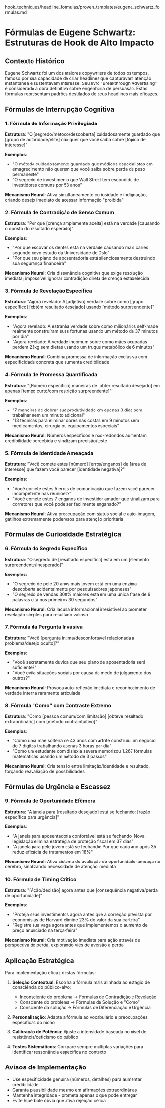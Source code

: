 hook_techniques/headline_formulas/proven_templates/eugene_schwartz_formulas.md

# Fórmulas de Eugene Schwartz: Estruturas de Hook de Alto Impacto

## Contexto Histórico
Eugene Schwartz foi um dos maiores copywriters de todos os tempos, famoso por sua capacidade de criar headlines que capturavam atenção instantânea e sustentavam interesse. Seu livro "Breakthrough Advertising" é considerado a obra definitiva sobre engenharia de persuasão. Estas fórmulas representam padrões destilados de seus headlines mais eficazes.

## Fórmulas de Interrupção Cognitiva

### 1. Fórmula de Informação Privilegiada
**Estrutura**: "O [segredo/método/descoberta] cuidadosamente guardado que [grupo de autoridade/elite] não quer que você saiba sobre [tópico de interesse]"

**Exemplos**:
- "O método cuidadosamente guardado que médicos especialistas em emagrecimento não querem que você saiba sobre perda de peso permanente"
- "O segredo de investimento que Wall Street tem escondido de investidores comuns por 53 anos"

**Mecanismo Neural**: Ativa simultaneamente curiosidade e indignação, criando desejo imediato de acessar informação "proibida"

### 2. Fórmula de Contradição de Senso Comum
**Estrutura**: "Por que [crença amplamente aceita] está na verdade [causando o oposto do resultado esperado]"

**Exemplos**:
- "Por que escovar os dentes está na verdade causando mais cáries segundo novo estudo da Universidade de Oslo"
- "Por que seu plano de aposentadoria está silenciosamente destruindo sua segurança financeira"

**Mecanismo Neural**: Cria dissonância cognitiva que exige resolução imediata; impossível ignorar contradição direta de crença estabelecida

### 3. Fórmula de Revelação Específica
**Estrutura**: "Agora revelado: A [adjetivo] verdade sobre como [grupo específico] [obtém resultado desejado] usando [método surpreendente]"

**Exemplos**:
- "Agora revelado: A estranha verdade sobre como milionários self-made realmente construíram suas fortunas usando um método de 37 minutos por dia"
- "Agora revelado: A verdade incomum sobre como mães ocupadas perdem 23kg sem dietas usando um truque metabólico de 6 minutos"

**Mecanismo Neural**: Combina promessa de informação exclusiva com especificidade concreta que aumenta credibilidade

### 4. Fórmula de Promessa Quantificada
**Estrutura**: "[Número específico] maneiras de [obter resultado desejado] em apenas [tempo curto/com restrição surpreendente]"

**Exemplos**:
- "7 maneiras de dobrar sua produtividade em apenas 3 dias sem trabalhar nem um minuto adicional"
- "13 técnicas para eliminar dores nas costas em 9 minutos sem medicamentos, cirurgia ou equipamentos especiais"

**Mecanismo Neural**: Números específicos e não-redondos aumentam credibilidade percebida e sinalizam precisão/teste

### 5. Fórmula de Identidade Ameaçada
**Estrutura**: "Você comete estes [número] [erros/enganos] de [área de interesse] que fazem você parecer [identidade negativa]?"

**Exemplos**:
- "Você comete estes 5 erros de comunicação que fazem você parecer incompetente nas reuniões?"
- "Você comete estes 7 enganos de investidor amador que sinalizam para corretores que você pode ser facilmente enganado?"

**Mecanismo Neural**: Ativa preocupação com status social e auto-imagem, gatilhos extremamente poderosos para atenção prioritária

## Fórmulas de Curiosidade Estratégica

### 6. Fórmula do Segredo Específico
**Estrutura**: "O segredo de [resultado específico] está em um [elemento surpreendente/inesperado]"

**Exemplos**:
- "O segredo de pele 20 anos mais jovem está em uma enzima descoberta acidentalmente por pesquisadores japoneses"
- "O segredo de vendas 300% maiores está em uma única frase de 9 palavras dita nos primeiros 30 segundos"

**Mecanismo Neural**: Cria lacuna informacional irresistível ao prometer revelação simples para resultado valioso

### 7. Fórmula da Pergunta Invasiva
**Estrutura**: "Você [pergunta íntima/desconfortável relacionada a problema/desejo oculto]?"

**Exemplos**:
- "Você secretamente duvida que seu plano de aposentadoria será suficiente?"
- "Você evita situações sociais por causa do medo de julgamento dos outros?"

**Mecanismo Neural**: Provoca auto-reflexão imediata e reconhecimento de verdade interna raramente articulada

### 8. Fórmula "Como" com Contraste Extremo
**Estrutura**: "Como [pessoa comum/com limitação] [obteve resultado extraordinário] com [método contraintuitivo]"

**Exemplos**:
- "Como uma mãe solteira de 43 anos com artrite construiu um negócio de 7 dígitos trabalhando apenas 3 horas por dia"
- "Como um estudante com dislexia severa memorizou 1.267 fórmulas matemáticas usando um método de 3 passos"

**Mecanismo Neural**: Cria tensão entre limitação/identidade e resultado, forçando reavaliação de possibilidades

## Fórmulas de Urgência e Escassez

### 9. Fórmula de Oportunidade Efêmera
**Estrutura**: "A janela para [resultado desejado] está se fechando: [razão específica para urgência]"

**Exemplos**:
- "A janela para aposentadoria confortável está se fechando: Nova legislação elimina estratégia de proteção fiscal em 37 dias"
- "A janela para pele jovem está se fechando: Por que cada ano após 35 reduz eficácia de tratamentos em 18%"

**Mecanismo Neural**: Ativa sistema de avaliação de oportunidade-ameaça no cérebro, sinalizando necessidade de atenção imediata

### 10. Fórmula de Timing Crítico
**Estrutura**: "[Ação/decisão] agora antes que [consequência negativa/perda de oportunidade]"

**Exemplos**:
- "Proteja seus investimentos agora antes que a correção prevista por economistas de Harvard elimine 23% do valor da sua carteira"
- "Registre sua vaga agora antes que implementemos o aumento de preço anunciado na terça-feira"

**Mecanismo Neural**: Cria motivação imediata para ação através de perspectiva de perda, explorando viés de aversão à perda

## Aplicação Estratégica

Para implementação eficaz destas fórmulas:

1. **Seleção Contextual**: Escolha a fórmula mais alinhada ao estágio de consciência do público-alvo:
   - Inconsciente do problema → Fórmulas de Contradição e Revelação
   - Consciente do problema → Fórmulas de Solução e "Como"
   - Consciente da solução → Fórmulas de Diferenciação e Urgência

2. **Personalização**: Adapte a fórmula ao vocabulário e preocupações específicas do nicho

3. **Calibração de Potência**: Ajuste a intensidade baseada no nível de resistência/ceticismo do público

4. **Testes Sistemáticos**: Compare sempre múltiplas variações para identificar ressonância específica no contexto

## Avisos de Implementação

- Use especificidade genuína (números, detalhes) para aumentar credibilidade
- Garanta plausibilidade mesmo em afirmações extraordinárias
- Mantenha integridade - prometa apenas o que pode entregar
- Evite hipérbole óbvia que ativa rejeição cética



